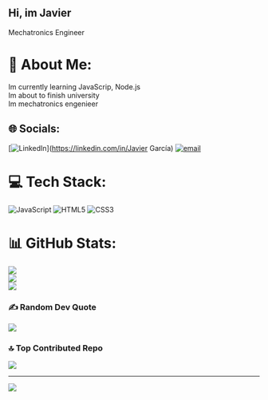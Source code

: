 ## Hi, im Javier

Mechatronics Engineer

# 💫 About Me:
Im currently learning JavaScrip, Node.js<br>Im about to finish university <br>Im mechatronics engenieer


## 🌐 Socials:
[![LinkedIn](https://img.shields.io/badge/LinkedIn-%230077B5.svg?logo=linkedin&logoColor=white)](https://linkedin.com/in/Javier García) [![email](https://img.shields.io/badge/Email-D14836?logo=gmail&logoColor=white)](mailto:javierjgc170@gmail.com) 

# 💻 Tech Stack:
![JavaScript](https://img.shields.io/badge/javascript-%23323330.svg?style=for-the-badge&logo=javascript&logoColor=%23F7DF1E) ![HTML5](https://img.shields.io/badge/html5-%23E34F26.svg?style=for-the-badge&logo=html5&logoColor=white) ![CSS3](https://img.shields.io/badge/css3-%231572B6.svg?style=for-the-badge&logo=css3&logoColor=white)
# 📊 GitHub Stats:
![](https://github-readme-stats.vercel.app/api?username=Stingyx&theme=dark&hide_border=false&include_all_commits=false&count_private=false)<br/>
![](https://nirzak-streak-stats.vercel.app/?user=Stingyx&theme=dark&hide_border=false)<br/>
![](https://github-readme-stats.vercel.app/api/top-langs/?username=Stingyx&theme=dark&hide_border=false&include_all_commits=false&count_private=false&layout=compact)

### ✍️ Random Dev Quote
![](https://quotes-github-readme.vercel.app/api?type=horizontal&theme=radical)

### 🔝 Top Contributed Repo
![](https://github-contributor-stats.vercel.app/api?username=Stingyx&limit=5&theme=dark&combine_all_yearly_contributions=true)

---
[![](https://visitcount.itsvg.in/api?id=Stingyx&icon=2&color=0)](https://visitcount.itsvg.in)

<!-- Proudly created with GPRM ( https://gprm.itsvg.in ) -->
